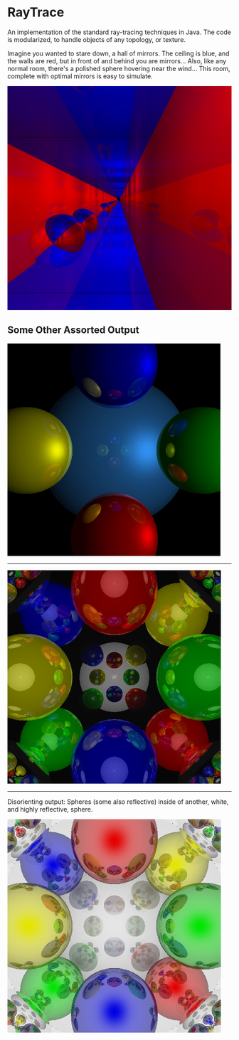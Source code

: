 # RayTrace

An implementation of the standard ray-tracing techniques in Java. The code is modularized, to handle objects of any topology, or texture.

Imagine you wanted to stare down, a hall of mirrors. The ceiling is blue, and the walls are red, but in front of and behind you are mirrors...
Also, like any normal room, there's a polished sphere hovering near the wind... This room, complete with optimal mirrors is easy to simulate.

![alt tag](https://raw.githubusercontent.com/rjhunjhunwala/RayTrace/master/HallOfMirrors.png) 

## Some Other Assorted Output

![alt tag](https://raw.githubusercontent.com/rjhunjhunwala/RayTrace/master/FirstRendering.png) 

<hr/>

![alt tag](https://raw.githubusercontent.com/rjhunjhunwala/RayTrace/master/MirroredRendering.png) 

<hr/>

Disorienting output: Spheres (some also reflective) inside of another, white, and highly reflective, sphere.

![alt tag](https://raw.githubusercontent.com/rjhunjhunwala/RayTrace/master/NestedSpheres.png) 


